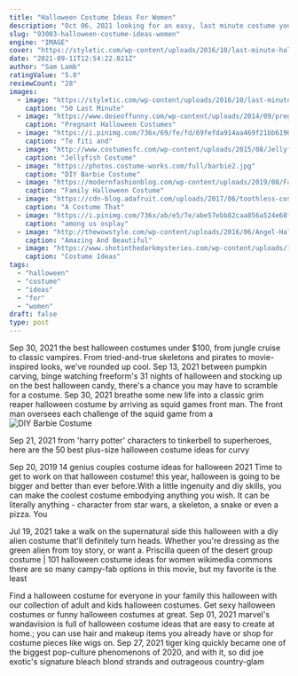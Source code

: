```yaml
---
title: "Halloween Costume Ideas For Women"
description: "Oct 06, 2021 looking for an easy, last minute costume you can quickly diy for halloween 2021? we have everything you need to achieve an awesome and creative outfit with these cute and fun"
slug: "93003-halloween-costume-ideas-women"
engine: "IMAGE"
cover: "https://styletic.com/wp-content/uploads/2016/10/last-minute-halloween-costumes/10-last-minute-halloween-costume-ideas-7.jpg"
date: "2021-09-11T12:54:22.021Z"
author: "Sam Lamb"
ratingValue: "5.0"
reviewCount: "28"
images:
  - image: "https://styletic.com/wp-content/uploads/2016/10/last-minute-halloween-costumes/10-last-minute-halloween-costume-ideas-7.jpg"
    caption: "50 Last Minute"
  - image: "https://www.doseoffunny.com/wp-content/uploads/2014/09/pregnant-halloween-costumes-3.jpg"
    caption: "Pregnant Halloween Costumes"
  - image: "https://i.pinimg.com/736x/69/fe/fd/69fefda914aa469f21bb6190edb468ec.jpg"
    caption: "Te fiti and"
  - image: "http://www.costumesfc.com/wp-content/uploads/2015/08/Jellyfish-Costume.jpg"
    caption: "Jellyfish Costume"
  - image: "https://photos.costume-works.com/full/barbie2.jpg"
    caption: "DIY Barbie Costume"
  - image: "https://modernfashionblog.com/wp-content/uploads/2019/08/Family-Halloween-Costume-Ideas-2019-5.jpg"
    caption: "Family Halloween Costume"
  - image: "https://cdn-blog.adafruit.com/uploads/2017/06/toothless-costume-1.jpg"
    caption: "A Costume That"
  - image: "https://i.pinimg.com/736x/ab/e5/7e/abe57ebb82caa856a524e68f236c10d9.jpg"
    caption: "among us osplay"
  - image: "http://thewowstyle.com/wp-content/uploads/2016/06/Angel-Halloween-Makeup.jpg"
    caption: "Amazing And Beautiful"
  - image: "https://www.shotinthedarkmysteries.com/wp-content/uploads/1960-costume.jpg"
    caption: "Costume Ideas"
tags:
  - "halloween"
  - "costume"
  - "ideas"
  - "for"
  - "women"
draft: false
type: post
---
```


Sep 30, 2021 the best halloween costumes under $100, from jungle cruise to classic vampires. From tried-and-true skeletons and pirates to movie-inspired looks, we've rounded up cool. Sep 13, 2021 between pumpkin carving, binge watching freeform's 31 nights of halloween and stocking up on the best halloween candy, there's a chance you may have to scramble for a costume. Sep 30, 2021 breathe some new life into a classic grim reaper halloween costume by arriving as squid games front man. The front man oversees each challenge of the squid game from a
![DIY Barbie Costume](https://photos.costume-works.com/full/barbie2.jpg "DIY Barbie Costume")

Sep 21, 2021 from &#39;harry potter&#39; characters to tinkerbell to superheroes, here are the 50 best plus-size halloween costume ideas for curvy
<!--inArticleAds-->

<!--galleryOne-->

Sep 20, 2019 14 genius couples costume ideas for halloween 2021  Time to get to work on that halloween costume! this year, halloween is going to be bigger and better than ever before.With a little ingenuity and diy skills, you can make the coolest costume embodying anything you wish. It can be literally anything - character from star wars, a skeleton, a snake or even a pizza. You
<!--inArticleAds-->

<!--galleryTwo-->

Jul 19, 2021 take a walk on the supernatural side this halloween with a diy alien costume that'll definitely turn heads. Whether you're dressing as the green alien from toy story, or want a. Priscilla queen of the desert group costume | 101 halloween costume ideas for women wikimedia commons there are so many campy-fab options in this movie, but my favorite is the least
<!--galleryThree-->

Find a halloween costume for everyone in your family this halloween with our collection of adult and kids halloween costumes. Get sexy halloween costumes or funny halloween costumes at great. Sep 01, 2021 marvel's wandavision is full of halloween costume ideas that are easy to create at home.; you can use hair and makeup items you already have or shop for costume pieces like wigs on. Sep 27, 2021 tiger king quickly became one of the biggest pop-culture phenomenons of 2020, and with it, so did joe exotic's signature bleach blond strands and outrageous country-glam